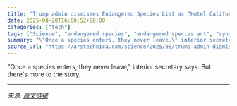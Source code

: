 ```yaml
---
title: "Trump admin dismisses Endangered Species List as “Hotel California”"
date: 2025-08-28T16:00:52+08:00
categories: ["tech"]
tags: ["Science", "endangered species", "endangered species act", "syndication"]
summary: "\"Once a species enters, they never leave,\" interior secretary says. But there's more to the story."
source_url: "https://arstechnica.com/science/2025/08/trump-admin-dismisses-endangered-species-list-as-hotel-california/"
---
```


"Once a species enters, they never leave," interior secretary says. But there's more to the story.

---

*来源: [原文链接](https://arstechnica.com/science/2025/08/trump-admin-dismisses-endangered-species-list-as-hotel-california/)*
